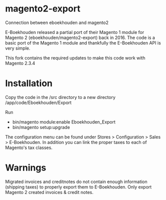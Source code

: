 # magento2-export

Connection between eboekhouden and magento2 

E-Boekhouden released a partial port of their Magento 1 module for Magento 2 (eboekhouden/magento2-export) back in 2016. 
The code is a basic port of the Magento 1 module and thankfully the E-Boekhouden API is very simple. 

This fork contains the required updates to make this code work with Magento 2.3.4

# Installation

Copy the code in the /src directory to a new directory /app/code/Eboekhouden/Export

Run 

* bin/magento module:enable Eboekhouden_Export
* bin/magento setup:upgrade

The configuration menu can be found under Stores > Configuration > Sales > E-Boekhouden. In addition you can link the proper taxes
to each of Magento's tax classes. 

# Warnings 

Migrated invoices and creditnotes do not contain enough information (shipping taxes) to properly export them to E-Boekhouden. 
Only export Magento 2 created invoices & credit notes. 






